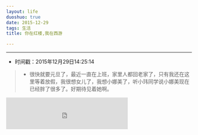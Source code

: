 ```yaml
---
layout: life
duoshuo: true
date: 2015-12-29
tags: 生活
title: 你在红楼,我在西游

---
```


*******

* 时间戳：2015年12月29日14:25:14

> * 很快就要元旦了，最近一直在上班，家里人都回老家了，只有我还在这里等着放假，我很想女儿了，我想小娜美了，听小玮同学说小娜美现在已经胖了很多了。好期待见着她啊。

<iframe frameborder="no" border="0" marginwidth="0" marginheight="0" width=330 height=86 src="http://music.163.com/outchain/player?type=2&id=27538249&auto=1&height=66"></iframe>
